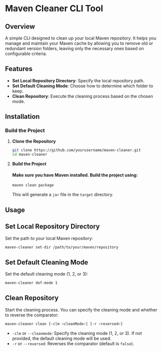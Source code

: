 # Maven Cleaner CLI Tool

## Overview

A simple CLI designed to clean up your local Maven repository. It helps you manage and maintain your Maven cache by allowing you to remove old or redundant version folders, leaving only the necessary ones based on configurable criteria.

## Features

- **Set Local Repository Directory**: Specify the local repository path.
- **Set Default Cleaning Mode**: Choose how to determine which folder to keep.
- **Clean Repository**: Execute the cleaning process based on the chosen mode.

## Installation

### Build the Project

1. **Clone the Repository**

   ```sh
   git clone https://github.com/yourusername/maven-cleaner.git
   cd maven-cleaner
   ```
2. **Build the Project**
   #### Make sure you have Maven installed. Build the project using:
   ```sh
   maven clean package
   ```
   This will generate a `jar` file in the `target` directory.
## Usage
## Set Local Repository Directory
Set the path to your local Maven repository:
```sh
maven-cleaner set-dir /path/to/your/maven/repository
```
## Set Default Cleaning Mode
Set the default cleaning mode (1, 2, or 3):
```sh
maven-cleaner def-mode 1
```
## Clean Repository
Start the cleaning process. You can specify the cleaning mode and whether to reverse the comparator:
```sh
maven-cleaner clean [-clm <cleanMode>] [-r <reversed>]
```
* `-clm` or `--cleanmode`: Specify the cleaning mode (1, 2, or 3). If not provided, the default cleaning mode will be used.
* `-r` or `--reversed`: Reverses the comparator (default is `false`).


